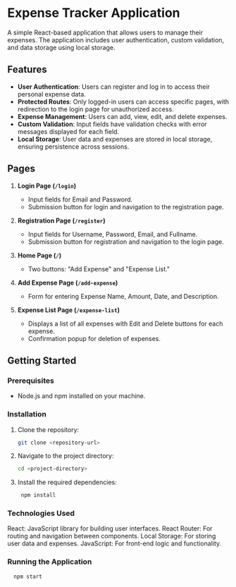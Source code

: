 # Expense Tracker Application

A simple React-based application that allows users to manage their expenses. The application includes user authentication, custom validation, and data storage using local storage.

## Features

- **User Authentication**: Users can register and log in to access their personal expense data.
- **Protected Routes**: Only logged-in users can access specific pages, with redirection to the login page for unauthorized access.
- **Expense Management**: Users can add, view, edit, and delete expenses.
- **Custom Validation**: Input fields have validation checks with error messages displayed for each field.
- **Local Storage**: User data and expenses are stored in local storage, ensuring persistence across sessions.

## Pages

1. **Login Page (`/login`)**
   - Input fields for Email and Password.
   - Submission button for login and navigation to the registration page.

2. **Registration Page (`/register`)**
   - Input fields for Username, Password, Email, and Fullname.
   - Submission button for registration and navigation to the login page.

3. **Home Page (`/`)**
   - Two buttons: "Add Expense" and "Expense List."

4. **Add Expense Page (`/add-expense`)**
   - Form for entering Expense Name, Amount, Date, and Description.

5. **Expense List Page (`/expense-list`)**
   - Displays a list of all expenses with Edit and Delete buttons for each expense.
   - Confirmation popup for deletion of expenses.

## Getting Started

### Prerequisites

- Node.js and npm installed on your machine.

### Installation

1. Clone the repository:

   ```bash
   git clone <repository-url>

2. Navigate to the project directory:
   ```bash
   cd <project-directory>


3. Install the required dependencies:

   ```bash
    npm install

###   Technologies Used
React: JavaScript library for building user interfaces.
React Router: For routing and navigation between components.
Local Storage: For storing user data and expenses.
JavaScript: For front-end logic and functionality.

###   Running the Application
  ```bash
    npm start

